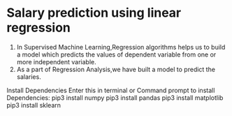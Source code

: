 # Salary prediction using linear regression
1. In Supervised Machine Learning,Regression algorithms helps us to build a model which predicts the values of dependent variable from one or more independent variable.
2. As a part of Regression Analysis,we have built a model to predict the salaries.


  Install Dependencies
    Enter this in terminal or Command prompt to install Dependencies:
    pip3 install numpy
    pip3 install pandas
    pip3 install matplotlib
    pip3 install sklearn
